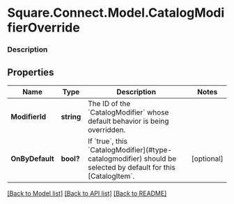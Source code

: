 # Square.Connect.Model.CatalogModifierOverride

### Description



## Properties

Name | Type | Description | Notes
------------ | ------------- | ------------- | -------------
**ModifierId** | **string** | The ID of the &#x60;CatalogModifier&#x60; whose default behavior is being overridden. | 
**OnByDefault** | **bool?** | If &#x60;true&#x60;, this &#x60;CatalogModifier](#type-catalogmodifier) should be selected by default for this [CatalogItem&#x60;. | [optional] 



[[Back to Model list]](../README.md#documentation-for-models) [[Back to API list]](../README.md#documentation-for-api-endpoints) [[Back to README]](../README.md)

